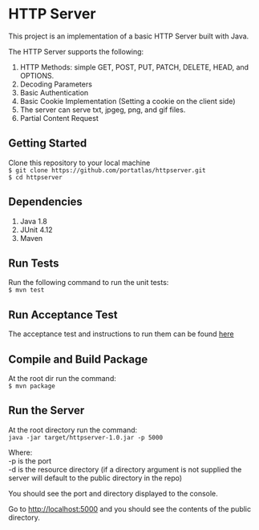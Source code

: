 # HTTP Server
This project is an implementation of a basic HTTP Server built with Java. 

The HTTP Server supports the following:
1. HTTP Methods: simple GET, POST, PUT, PATCH, DELETE, HEAD, and OPTIONS.
2. Decoding Parameters
3. Basic Authentication
4. Basic Cookie Implementation (Setting a cookie on the client side)
5. The server can serve txt, jpgeg, png, and gif files.
6. Partial Content Request


## Getting Started
Clone this repository to your local machine
<br>
```$ git clone https://github.com/portatlas/httpserver.git```
<br>
```$ cd httpserver```

## Dependencies
1. Java 1.8
2. JUnit 4.12
3. Maven

## Run Tests
Run the following command to run the unit tests: <br>
```$ mvn test```

## Run Acceptance Test
The acceptance test and instructions to run them can be found [here](https://github.com/8thlight/cob_spec]) 

## Compile and Build Package
At the root dir run the command:<br>
```$ mvn package```

## Run the Server
At the root directory run the command:<br>
```java -jar target/httpserver-1.0.jar -p 5000```

Where:<br>
-p is the port<br>
-d is the resource directory (if a directory argument is not supplied the server will default to the public directory in the repo)

You should see the port and directory displayed to the console.

Go to [http://localhost:5000](http://localhost:5000) and you should see the contents of the public directory.
